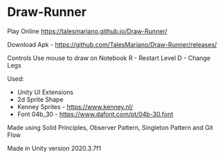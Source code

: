 # Draw-Runner

Play Online
https://talesmariano.github.io/Draw-Runner/

Download Apk - https://github.com/TalesMariano/Draw-Runner/releases/

Controls
Use mouse to draw on Notebook
R - Restart Level
D - Change Legs

Used: 
 - Unity UI Extensions
 - 2d Sprite Shape
 - Kenney Sprites - https://www.kenney.nl/
 - Font 04b_30 - https://www.dafont.com/pt/04b-30.font

Made using Solid Principles, Observer Pattern, Singleton Pattern and Git Flow


Made in Unity version 2020.3.7f1
